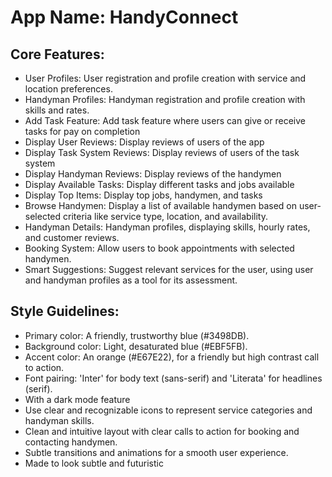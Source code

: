 # **App Name**: HandyConnect

## Core Features:

- User Profiles: User registration and profile creation with service and location preferences.
- Handyman Profiles: Handyman registration and profile creation with skills and rates.
- Add Task Feature: Add task feature where users can give or receive tasks for pay on completion
- Display User Reviews: Display reviews of users of the app
- Display Task System Reviews: Display reviews of users of the task system
- Display Handyman Reviews: Display reviews of the handymen
- Display Available Tasks: Display different tasks and jobs available
- Display Top Items: Display top jobs, handymen, and tasks
- Browse Handymen: Display a list of available handymen based on user-selected criteria like service type, location, and availability.
- Handyman Details: Handyman profiles, displaying skills, hourly rates, and customer reviews.
- Booking System: Allow users to book appointments with selected handymen.
- Smart Suggestions: Suggest relevant services for the user, using user and handyman profiles as a tool for its assessment.

## Style Guidelines:

- Primary color: A friendly, trustworthy blue (#3498DB).
- Background color: Light, desaturated blue (#EBF5FB).
- Accent color: An orange (#E67E22), for a friendly but high contrast call to action.
- Font pairing: 'Inter' for body text (sans-serif) and 'Literata' for headlines (serif).
- With a dark mode feature
- Use clear and recognizable icons to represent service categories and handyman skills.
- Clean and intuitive layout with clear calls to action for booking and contacting handymen.
- Subtle transitions and animations for a smooth user experience.
- Made to look subtle and futuristic